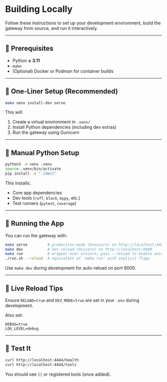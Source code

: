 # Building Locally

Follow these instructions to set up your development environment, build the gateway from source, and run it interactively.

---

## 🧩 Prerequisites

- Python **≥ 3.11**
- `make`
- (Optional) Docker or Podman for container builds

---

## 🔧 One-Liner Setup (Recommended)

```bash
make venv install-dev serve
```

This will:

1. Create a virtual environment in `.venv/`
2. Install Python dependencies (including dev extras)
3. Run the gateway using Gunicorn

---

## 🐍 Manual Python Setup

```bash
python3 -m venv .venv
source .venv/bin/activate
pip install -e ".[dev]"
```

This installs:

* Core app dependencies
* Dev tools (`ruff`, `black`, `mypy`, etc.)
* Test runners (`pytest`, `coverage`)

---

## 🚀 Running the App

You can run the gateway with:

```bash
make serve         # production-mode (Gunicorn) on http://localhost:4444
make dev           # hot-reload (Uvicorn) on http://localhost:8000
make run           # wrapper over uvicorn; pass --reload to enable auto-reload
./run.sh --reload  # equivalent of 'make run' with explicit flags
```

Use `make dev` during development for auto-reload on port 8000.

---

## 🔄 Live Reload Tips

Ensure `RELOAD=true` and `DEV_MODE=true` are set in your `.env` during development.

Also set:

```env
DEBUG=true
LOG_LEVEL=debug
```

---

## 🧪 Test It

```bash
curl http://localhost:4444/health
curl http://localhost:4444/tools
```

You should see `[]` or registered tools (once added).
